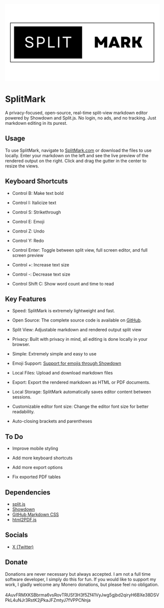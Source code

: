 ![SplitMark Logo](images/githubpreview.png)

# SplitMark

A privacy-focused, open-source, real-time split-view markdown editor powered by Showdown and Split.js. No login, no ads, and no tracking. Just markdown editing in its purest.

## Usage
To use SplitMark, navigate to [SplitMark.com](https://splitmark.com) or download the files to use locally.
Enter your markdown on the left and see the live preview of the rendered output on the right. Click and drag the gutter in the center to resize the views.

## Keyboard Shortcuts

* Control B: Make text bold

* Control I: Italicize text

* Control S: Strikethrough

* Control E: Emoji

* Control Z: Undo

* Control Y: Redo

* Control Enter: Toggle between split view, full screen editor, and full screen preview

* Control +: Increase text size

* Control -: Decrease text size

* Control Shift C: Show word count and time to read

## Key Features 
* Speed: SplitMark is extremely lightweight and fast.

* Open Source: The complete source code is available on [GitHub](https://github.com/Clevis22/SplitMark).

* Split View: Adjustable markdown and rendered output split view

* Privacy: Built with privacy in mind, all editing is done locally in your browser.

* Simple: Extremely simple and easy to use

* Emoji Support: [Support for emojis through Showdown](https://github.com/showdownjs/showdown/wiki/Emojis#introduction)

* Local Files: Upload and download markdown files

* Export: Export the rendered markdown as HTML or PDF documents.

* Local Storage: SplitMark automatically saves editor content between sessions.

* Customizable editor font size: Change the editor font size for better readability.

* Auto-closing brackets and parentheses

## To Do

* Improve mobile styling

* Add more keyboard shortcuts

* Add more export options

* Fix exported PDF tables

## Dependencies
* [split.js](https://github.com/splitrb/split.js?files=1)
* [Showdown](https://showdownjs.com/)
* [GitHub Markdown CSS](https://github.com/sindresorhus/github-markdown-css)
* [html2PDF.js](https://ekoopmans.github.io/html2pdf.js/)

## Socials
* [X (Twitter)](https://twitter.com/splitmark1)

## Donate
Donations are never necessary but always accepted. I am not a full time software developer, I simply do this for fun. If you would like to support my work, I gladly welcome any Monero donations, but please feel no obligation.<br><br>4AuvFRMXKSBbrma6vsRovTRUSf3H3f5Zf41VyJwg5gjbd2qiryH6BXe38DSVPkL4uNJr3RstK2jPkaJFZmtyJ7fVPPCNnja